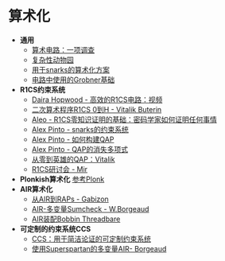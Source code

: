 # 算术化

- **通用**
  - [算术电路：一项调查](https://www.cs.tau.ac.il/~shpilka/publications/SY10.pdf)
  - [复杂性动物园](https://complexityzoo.net/Complexity_Zoo)
  - [用于snarks的算术化方案](https://www.notamonadtutorial.com/arithmetization-schemes-for-zk-snarks/)
  - [电路中使用的Grobner基础](https://hackmd.io/25ZAEomYRjKEsHi61CbWiw?view)
- **R1CS约束系统**
  - [Daira Hopwood - 高效的R1CS电路：视频](https://www.youtube.com/watch?v=Uug5p05_wqs)
  - [二次算术程序R1CS 0到H - Vitalik Buterin](https://medium.com/@VitalikButerin/quadratic-arithmetic-programs-from-zero-to-hero-f6d558cea649)
  - [Aleo - R1CS零知识证明的基础：密码学家如何证明任何事情](https://www.youtube.com/watch?v=55t-UANj7k4)
  - [Alex Pinto - snarks的约束系统](http://coders-errand.com/constraint-systems-for-zk-snarks/)
  - [Alex Pinto - 如何构建QAP](http://coders-errand.com/how-to-build-a-quadratic-arithmetic-program/)
  - [Alex Pinto - QAP的消失多项式](http://coders-errand.com/the-vanishing-polynomial-for-qaps/)
  - [从零到英雄的QAP：Vitalik](https://medium.com/@VitalikButerin/quadratic-arithmetic-programs-from-zero-to-hero-f6d558cea649)
  - [R1CS研讨会 - Mir](https://github.com/mir-protocol/r1cs-workshop/blob/master/workshop.pdf)
- **Plonkish算术化** [参考Plonk](./protocolszk.md)
- **AIR算术化** 
  - [从AIR到RAPs - Gabizon](https://hackmd.io/@aztec-network/plonk-arithmetiization-air)
  - [AIR-多变量Sumcheck - W.Borgeaud](https://solvable.group/posts/air-multivariate-sumcheck/)
  - [AIR装配Bobbin Threadbare](https://docs.zkproof.org/pages/standards/accepted-workshop3/proposal-airAssembly.pdf)
- **可定制的约束系统CCS**
  - [CCS：用于简洁论证的可定制约束系统](https://eprint.iacr.org/2023/552)
  - [使用Superspartan的多变量AIR- Borgeaud](https://solvable.group/posts/super-air/)
